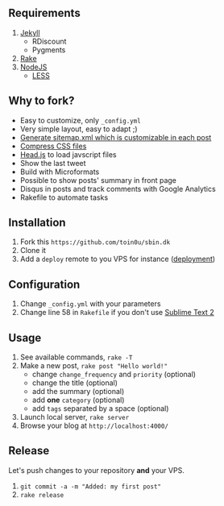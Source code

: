 Requirements
------------
1. [Jekyll](https://github.com/mojombo/jekyll/wiki/Install)
    * RDiscount
    * Pygments
2. [Rake](http://rake.rubyforge.org/)
3. [NodeJS](http://www.nodejs.org/#download)
    * [LESS](http://lesscss.org/)


Why to fork?
------------
* Easy to customize, only `_config.yml`
* Very simple layout, easy to adapt ;)
* [Generate sitemap.xml which is customizable in each post](http://www.kinnetica.com)
* [Compress CSS files](https://gist.github.com/2391969)
* [Head.js](http://headjs.com) to load javscript files
* Show the last tweet
* Build with Microformats
* Possible to show posts' summary in front page
* Disqus in posts and track comments with Google Analytics
* Rakefile to automate tasks


Installation
------------
1. Fork this `https://github.com/toin0u/sbin.dk`
2. Clone it
3. Add a `deploy` remote to you VPS for instance ([deployment](https://github.com/mojombo/jekyll/wiki/Deployment))


Configuration
-------------
1. Change `_config.yml` with your parameters
2. Change line 58 in `Rakefile` if you don't use [Sublime Text 2](http://www.sublimetext.com/)


Usage
-----
1. See available commands, `rake -T`
2. Make a new post, `rake post "Hello world!"`
    * change `change_frequency` and `priority` (optional)
    * change the title (optional)
    * add the summary (optional)
    * add **one** `category` (optional)
    * add `tags` separated by a space (optional)
3. Launch local server, `rake server`
4. Browse your blog at `http://localhost:4000/`


Release
-------
Let's push changes to your repository **and** your VPS.

1. `git commit -a -m "Added: my first post"`
2. `rake release`